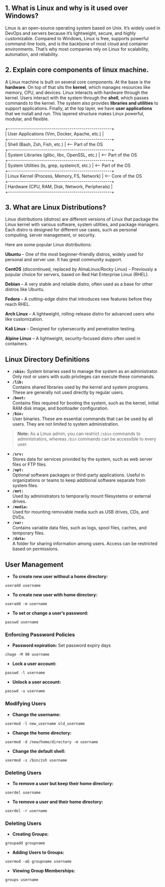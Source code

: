 ## 1. What is Linux and why is it used over Windows?  
Linux is an open-source operating system based on Unix. It’s widely used in DevOps and servers because it’s lightweight, secure, and highly customizable. Compared to Windows, Linux is free, supports powerful command-line tools, and is the backbone of most cloud and container environments. That’s why most companies rely on Linux for scalability, automation, and reliability.

## 2. Explain core components of linux machine.  
A Linux machine is built on several core components. At the base is the **hardware**. On top of that sits the **kernel**, which manages resources like memory, CPU, and devices. Linux interacts with hardware through the kernel. Users interact with the system through the **shell**, which passes commands to the kernel. The system also provides **libraries and utilities** to support applications. Finally, at the top layer, we have **user applications** that we install and run. This layered structure makes Linux powerful, modular, and flexible.    

+----------------------------------------------------+  
| User Applications (Vim, Docker, Apache, etc.)     |  
+----------------------------------------------------+  
| Shell (Bash, Zsh, Fish, etc.)                     |  <-- Part of the OS  
+----------------------------------------------------+  
| System Libraries (glibc, libc, OpenSSL, etc.)     |  <-- Part of the OS  
+----------------------------------------------------+  
| System Utilities (ls, grep, systemctl, etc.)      |  <-- Part of the OS  
+----------------------------------------------------+  
| Linux Kernel (Process, Memory, FS, Network)       |  <-- Core of the OS  
+----------------------------------------------------+  
| Hardware (CPU, RAM, Disk, Network, Peripherals)   |  
+----------------------------------------------------+      


## 3. What are Linux Distributions?  
Linux distributions (distros) are different versions of Linux that package the Linux kernel with various software, system utilities, and package managers. Each distro is designed for different use cases, such as personal computing, server management, or security.  

Here are some popular Linux distributions:  

**Ubuntu** – One of the most beginner-friendly distros, widely used for personal and server use. It has great community support.  

**CentOS** (discontinued, replaced by AlmaLinux/Rocky Linux) – Previously a popular choice for servers, based on Red Hat Enterprise Linux (RHEL).  

**Debian** – A very stable and reliable distro, often used as a base for other distros like Ubuntu.  

**Fedora** – A cutting-edge distro that introduces new features before they reach RHEL.   

**Arch Linux** – A lightweight, rolling-release distro for advanced users who like customization.   

**Kali Linux** – Designed for cybersecurity and penetration testing.   

**Alpine Linux** – A lightweight, security-focused distro often used in containers.     


## Linux Directory Definitions

- **`/sbin:`**
System binaries used to manage the system as an administrator. Only root or users with sudo privileges can execute these commands.  
- **`/lib:`**  
Contains shared libraries used by the kernel and system programs. These are generally not used directly by regular users.  
- **`/boot:`**  
Contains files required for booting the system, such as the kernel, initial RAM disk image, and bootloader configuration.  
- **`/bin:`**  
User binaries. These are essential commands that can be used by all users. They are not limited to system administration.  

> **Note:** As a Linux admin, you can restrict `/sbin` commands to administrators, whereas `/bin` commands can be accessible to every user.  

- **`/srv:`**  
Stores data for services provided by the system, such as web server files or FTP files.  
- **`/opt:`**  
Optional software packages or third-party applications. Useful in organizations or teams to keep additional software separate from system files.  
- **`/mnt:`**  
Used by administrators to temporarily mount filesystems or external drives.  
- **`/media:`**  
Used for mounting removable media such as USB drives, CDs, and DVDs.  
- **`/var:`**  
Contains variable data files, such as logs, spool files, caches, and temporary files.  
- **`/data:`**  
A folder for sharing information among users. Access can be restricted based on permissions.  

## User Management  

- **To create new user without a home directory:** 
```
useradd username
```

- **To create new user with home directory:** 
```
useradd -m username
```
- **To set or change a user’s password:** 
```
passwd username
```
### Enforcing Password Policies  

- **Password expiration:** Set password expiry days
```
chage -M 90 username
```
- **Lock a user account:**
```
passwd -l username
```
- **Unlock a user account:**
```
passwd -u username
```

### Modifying Users  

- **Change the username:**
```
usermod -l new_username old_username
```
- **Change the home directory:**
```
usermod -d /new/home/directory -m username
```
- **Change the default shell:**
```
usermod -s /bin/zsh username
```

### Deleting Users 

- **To remove a user but keep their home directory:**
```
userdel username
```
- **To remove a user and their home directory:**
```
userdel -r username
```

### Deleting Users 

- **Creating Groups:**
```
groupadd groupname
```
- **Adding Users to Groups:**
```
usermod -aG groupname username
```
- **Viewing Group Memberships:**
```
groups username
```